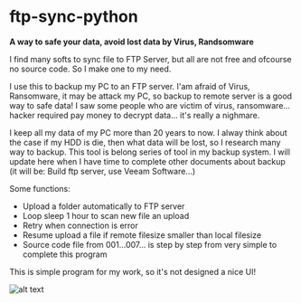 # ftp-sync-python

**A way to safe your data, avoid lost data by Virus, Randsomware** 

I find many softs to sync file to FTP Server, but all are not free and ofcourse no source code. So I make one to my need.

I use this to backup my PC to an FTP server. I'am afraid of Virus, Ransomware, it may be attack my PC, so backup to remote server is a good way to safe data!
I saw some people who are victim of virus, ransomware... hacker required pay money to decrypt data... it's really a nighmare.

I keep all my data of my PC more than 20 years to now. I alway think about the case if my HDD is die, then what data will be lost, so I research many way to backup. This tool is belong series of tool in my backup system. I will update here when I have time to complete other documents about backup (it will be: Build ftp server, use Veeam Software...)

Some functions:
- Upload a folder automatically to FTP server
- Loop sleep 1 hour to scan new file an upload
- Retry when connection is error
- Resume upload a file if remote filesize smaller than local filesize
- Source code file from 001...007... is step by step from very simple to complete this program

This is simple program for my work, so it's not designed a nice UI!

![alt text](https://cdn-glx-2.galaxycloud.vn/tool/media/static.lib?sid=100&db68=1&type=mg&id=me589132&media=image)
